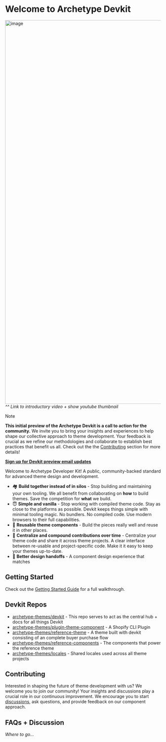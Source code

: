 # Welcome to Archetype Devkit

<a target="_blank" href="https://www.youtube.com/embed/Q4Nx2KgUd0s?si=ZSCEtAMhdGHQMFdb"><img width="1242" alt="image" src="https://github.com/archetype-themes/devkit/assets/4837696/b2f4860e-7f4b-457b-9881-979c2fa74eec"></a>
_^^ Link to introductory video + show youtube thumbnail_

> [!NOTE]
> **This initial preview of the Archetype Devkit is a call to action for the community.** We invite you to bring your insights and experiences to help shape our collective approach to theme development. Your feedback is crucial as we refine our methodologies and collaborate to establish best practices that benefit us all. Check out the the [Contributing](#contributing) section for more details!
>
> **[Sign up for Devkit preview email updates](https://dev.archetypethemes.co)**

Welcome to Archetype Developer Kit! A public, community-backed standard for advanced theme design and development.

- 🏘️ **Build together instead of in silos** - Stop building and maintaining your own tooling. We all benefit from collaborating on **how** to build themes. Save the competition for **what** we build.
- 😇 **Simple and vanilla** - Stop working with compiled theme code. Stay as close to the platforms as possible. Devkit keeps things simple with minimal tooling magic. No bundlers. No compiled code. Use modern browsers to their full capabilities.
- 🧱 **Reusable theme components** - Build the pieces really well and reuse it in other places.
- 👷 **Centralize and compound contributions over time** - Centralize your theme code and share it across theme projects. A clear interface between re-usable and project-specific code. Make it it easy to keep your themes up-to-date.
- 🤲 **Better design handoffs** - A component design experience that matches

## Getting Started

Check out the [Getting Started Guide](1.%20Getting%20Started/a.%20Overview.md) for a full walkthrough.

## Devkit Repos

- [archetype-themes/devkit](https://github.com/archetype-themes/devkit) - This repo serves to act as the central hub + docs for all things Devkit
- [archetype-themes/plugin-theme-component](https://github.com/archetype-themes/plugin-theme-component) - A Shopify CLI Plugin
- [archetype-themes/reference-theme](https://github.com/archetype-themes/reference-theme) - A theme built with devkit consisting of an complete buyer purchase flow
- [archetype-themes/reference-components](https://github.com/archetype-themes/reference-components) - The components that power the reference theme
- [archetype-themes/locales](https://github.com/archetype-themes/locales) - Shared locales used across all theme projects

## Contributing

Interested in shaping the future of theme development with us? We welcome you to join our community! Your insights and discussions play a crucial role in our continuous improvement. We encourage you to start [discussions](https://github.com/archetype-themes/devkit/discussions), ask questions, and provide feedback on our component approach.

## FAQs + Discussion

_Where to go..._
